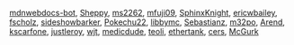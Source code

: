 [mdnwebdocs-bot](/en-US/profiles/mdnwebdocs-bot),
[Sheppy](/en-US/profiles/Sheppy), [ms2262](/en-US/profiles/ms2262),
[mfuji09](/en-US/profiles/mfuji09),
[SphinxKnight](/en-US/profiles/SphinxKnight),
[ericwbailey](/en-US/profiles/ericwbailey),
[fscholz](/en-US/profiles/fscholz),
[sideshowbarker](/en-US/profiles/sideshowbarker),
[Pokechu22](/en-US/profiles/Pokechu22),
[libbymc](/en-US/profiles/libbymc),
[Sebastianz](/en-US/profiles/Sebastianz),
[m32po](/en-US/profiles/m32po), [Arend](/en-US/profiles/Arend),
[kscarfone](/en-US/profiles/kscarfone),
[justleroy](/en-US/profiles/justleroy), [wjt](/en-US/profiles/wjt),
[medicdude](/en-US/profiles/medicdude), [teoli](/en-US/profiles/teoli),
[ethertank](/en-US/profiles/ethertank), [cers](/en-US/profiles/cers),
[McGurk](/en-US/profiles/McGurk)
